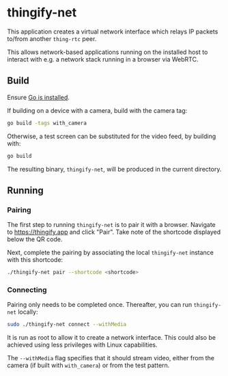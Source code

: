 # thingify-net

This application creates a virtual network interface which relays IP packets
to/from another `thing-rtc` peer.

This allows network-based applications running on the installed host to
interact with e.g. a network stack running in a browser via WebRTC.

## Build

Ensure [Go is installed](https://go.dev/doc/install).

If building on a device with a camera, build with the camera tag:

```bash
go build -tags with_camera
```

Otherwise, a test screen can be substituted for the video feed, by building with:

```bash
go build
```

The resulting binary, `thingify-net`, will be produced in the current directory.

## Running

### Pairing

The first step to running `thingify-net` is to pair it with a browser. Navigate
to https://thingify.app and click "Pair". Take note of the shortcode displayed
below the QR code.

Next, complete the pairing by associating the local `thingify-net` instance with
this shortcode:

```bash
./thingify-net pair --shortcode <shortcode>
```

### Connecting

Pairing only needs to be completed once. Thereafter, you can run `thingify-net`
locally:

```bash
sudo ./thingify-net connect --withMedia
```

It is run as root to allow it to create a network interface. This could also be
achieved using less privileges with Linux capabilities.

The `--withMedia` flag specifies that it should stream video, either from the
camera (if built with `with_camera`) or from the test pattern.
